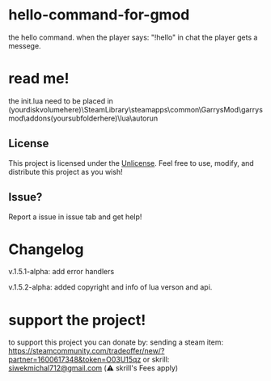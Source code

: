 # hello-command-for-gmod
the hello command. when the player says: "!hello" in chat the player gets a messege.
# read me!
the init.lua need to be placed in  (yourdiskvolumehere)\SteamLibrary\steamapps\common\GarrysMod\garrysmod\addons\(yoursubfolderhere)\lua\autorun
## License
This project is licensed under the [Unlicense](LICENSE). Feel free to use, modify, and distribute this project as you wish!
## Issue?
Report a issue in issue tab and get help!
# Changelog
v.1.5.1-alpha: add error handlers

v.1.5.2-alpha: added copyright and info of lua verson and api.
# support the project!
to support this project you can donate by:
sending a steam item: https://steamcommunity.com/tradeoffer/new/?partner=1600617348&token=O03U15qz or
skrill: siwekmichal712@gmail.com (⚠️ skrill's Fees  apply) 